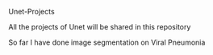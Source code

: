 <h>Unet-Projects</h>
<p>All the projects of Unet will be shared in this repository</p>
<p>So far I have done image segmentation on Viral Pneumonia</p>

